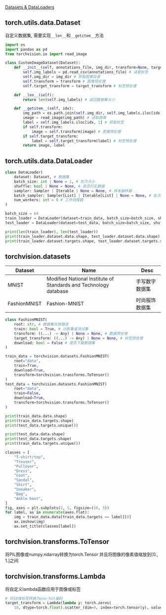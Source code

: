 [Datasets & DataLoaders](https://pytorch.org/tutorials/beginner/basics/data_tutorial.html)



## torch.utils.data.Dataset
自定义数据集, 需要实现`__len__`和`__getitem__`方法
```python
import os
import pandas as pd
from torchvision.io import read_image

class CustomImageDataset(Dataset):
    def __init__(self, annotations_file, img_dir, transform=None, target_transform=None):
        self.img_labels = pd.read_csv(annotations_file) # 读取标签
        self.img_dir = img_dir # 获取图像目录
        self.transform = transform # 图像预处理
        self.target_transform = target_transform # 标签预处理

    def __len__(self):
        return len(self.img_labels) # 返回数据集大小

    def __getitem__(self, idx):
        img_path = os.path.join(self.img_dir, self.img_labels.iloc[idx, 0]) # 获取图像路径
        image = read_image(img_path) # 读取图像
        label = self.img_labels.iloc[idx, 1] # 获取标签
        if self.transform:
            image = self.transform(image) # 图像预处理
        if self.target_transform:
            label = self.target_transform(label) # 标签预处理
        return image, label
```

## torch.utils.data.DataLoader
```python
class DataLoader(
    dataset: Dataset, # 数据集
    batch_size: int | None = 1, # 批次大小
    shuffle: bool | None = None, # 是否打乱数据
    sampler: Sampler | Iterable | None = None, # 样本抽样器
    batch_sampler: Sampler[List] | Iterable[List] | None = None, # 批次抽样器
    num_workers: int = 0 # 工作线程数
)

batch_size = 64
train_loader = DataLoader(dataset=train_data, batch_size=batch_size, shuffle=True)
test_loader = DataLoader(dataset=test_data, batch_size=batch_size, shuffle=False)

print(len(train_loader), len(test_loader))
print(train_loader.dataset.data.shape, test_loader.dataset.data.shape)
print(train_loader.dataset.targets.shape, test_loader.dataset.targets.shape)
```



## torchvision.datasets
| Dataset      | Name                                                             | Desc             |
| ------------ | ---------------------------------------------------------------- | ---------------- |
| MNIST        | Modified National Institute of Standards and Technology database | 手写数字数据集   |
| FashionMNIST | Fashion-MNIST                                                    | 时尚服饰数据集   |

```python
class FashionMNIST(
    root: str, # 数据集存放路径
    train: bool = True, # 训练集或测试集
    transform: ((...) -> Any) | None = None, # 数据预处理
    target_transform: ((...) -> Any) | None = None, # 标签预处理
    download: bool = False # 是否下载数据集
)

train_data = torchvision.datasets.FashionMNIST(
    root="data",
    train=True,
    download=True,
    transform=torchvision.transforms.ToTensor()
)
test_data = torchvision.datasets.FashionMNIST(
    root="data",
    train=False,
    download=True,
    transform=torchvision.transforms.ToTensor()
)

print(train_data.data.shape)
print(train_data.targets.shape)
print(test_data.targets.unique())

print(test_data.data.shape)
print(test_data.targets.shape)
print(train_data.targets.unique())

classes = [
    "T-shirt/top",
    "Trouser",
    "Pullover",
    "Dress",
    "Coat",
    "Sandal",
    "Shirt",
    "Sneaker",
    "Bag",
    "Ankle boot",
]
fig, axes = plt.subplots(2, 5, figsize=(10, 5))
for label, ax in enumerate(axes.flat):
    img = train_data.data[train_data.targets == label][0]
    ax.imshow(img)
    ax.set_title(classes[label])
```


## torchvision.transforms.ToTensor
将PIL图像或numpy.ndarray转换为torch.Tensor
并且将图像的像素值缩放到[0., 1.]之间

## torchvision.transforms.Lambda
将自定义lambda函数应用于图像或标签
```python
# 将10维标签转换为one-hot编码
target_transform = Lambda(lambda y: torch.zeros(
    10, dtype=torch.float).scatter_(dim=0, index=torch.tensor(y), value=1))
```